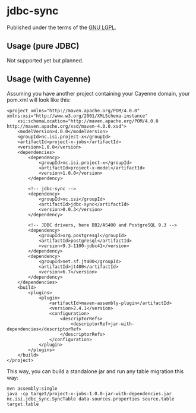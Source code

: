 jdbc-sync
=========

Published under the terms of the [GNU LGPL](http://www.gnu.org/licenses/lgpl.txt).

Usage (pure JDBC)
-----------------

Not supported yet but planned.

Usage (with Cayenne)
--------------------

Assuming you have another project containing your Cayenne domain, your pom.xml will look like this:

    <project xmlns="http://maven.apache.org/POM/4.0.0" xmlns:xsi="http://www.w3.org/2001/XMLSchema-instance"
        xsi:schemaLocation="http://maven.apache.org/POM/4.0.0 http://maven.apache.org/xsd/maven-4.0.0.xsd">
        <modelVersion>4.0.0</modelVersion>
        <groupId>nc.isi.project-x</groupId>
        <artifactId>project-x-jobs</artifactId>
        <version>1.0.0</version>
        <dependencies>
            <dependency>
                <groupId>nc.isi.project-x</groupId>
                <artifactId>project-x-model</artifactId>
                <version>1.0.0</version>
            </dependency>
    
            <!-- jdbc-sync -->
            <dependency>
                <groupId>nc.isi</groupId>
                <artifactId>jdbc-sync</artifactId>
                <version>0.0.3</version>
            </dependency>
    
            <!-- JDBC drivers, here DB2/AS400 and PostgreSQL 9.3 -->
            <dependency>
                <groupId>org.postgresql</groupId>
                <artifactId>postgresql</artifactId>
                <version>9.3-1100-jdbc41</version>
            </dependency>
            <dependency>
                <groupId>net.sf.jt400</groupId>
                <artifactId>jt400</artifactId>
                <version>6.7</version>
            </dependency>
        </dependencies>
        <build>
            <plugins>
                <plugin>
                    <artifactId>maven-assembly-plugin</artifactId>
                    <version>2.4.1</version>
                    <configuration>
                        <descriptorRefs>
                            <descriptorRef>jar-with-dependencies</descriptorRef>
                        </descriptorRefs>
                    </configuration>
                </plugin>
            </plugins>
        </build>
    </project>

This way, you can build a standalone jar and run any table migration this way:

    mvn assembly:single
    java -cp target/project-x-jobs-1.0.0-jar-with-dependencies.jar nc.isi.jdbc_sync.SyncTable data-sources.properties source.table target.table

